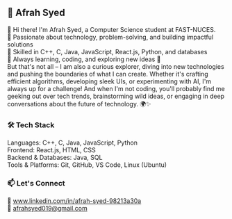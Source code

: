
## 🚀 Afrah Syed
👋 Hi there! I'm Afrah Syed, a Computer Science student at FAST-NUCES.<br>
🔹 Passionate about technology, problem-solving, and building impactful solutions <br>
🔹 Skilled in C++, C, Java, JavaScript, React.js, Python, and databases <br>
🔹 Always learning, coding, and exploring new ideas 🚀 <br>
But that's not all – I am also a curious explorer, diving into new technologies and pushing the boundaries of what I can create. Whether it's crafting efficient algorithms, developing sleek UIs, or experimenting with AI, I'm always up for a challenge! And when I'm not coding, you'll probably find me geeking out over tech trends, brainstorming wild ideas, or engaging in deep conversations about the future of technology. 🌍✨ <br>

### 🛠 Tech Stack
Languages: C++, C, Java, JavaScript, Python <br>
Frontend: React.js, HTML, CSS<br>
Backend & Databases: Java, SQL<br>
Tools & Platforms: Git, GitHub, VS Code, Linux (Ubuntu)<br>

### 📫 Let's Connect
💼 www.linkedin.com/in/afrah-syed-98213a30a<br>
📧 afrahsyed019@gmail.com



